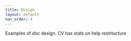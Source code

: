 ```yaml
---
title: Design
layout: default
nav_order: 4
---
```

<p>Examples of doc design. CV has stats on help restrtucture</p>